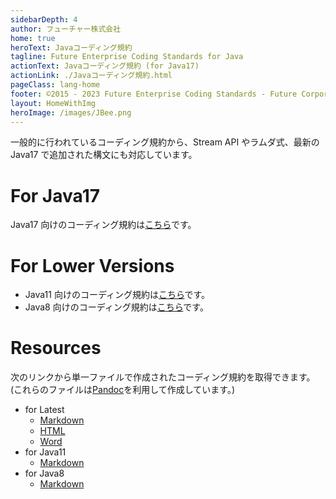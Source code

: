 ```yaml
---
sidebarDepth: 4
author: フューチャー株式会社
home: true
heroText: Javaコーディング規約
tagline: Future Enterprise Coding Standards for Java
actionText: Javaコーディング規約 (for Java17)
actionLink: ./Javaコーディング規約.html
pageClass: lang-home
footer: ©2015 - 2023 Future Enterprise Coding Standards - Future Corporation
layout: HomeWithImg
heroImage: /images/JBee.png
---
```


一般的に行われているコーディング規約から、Stream API やラムダ式、最新の Java17 で追加された構文にも対応しています。

# For Java17

Java17 向けのコーディング規約は[こちら](./Javaコーディング規約.md)です。

# For Lower Versions

- Java11 向けのコーディング規約は[こちら](./Javaコーディング規約_for_11.md)です。
- Java8 向けのコーディング規約は[こちら](./Javaコーディング規約_for_8.md)です。

# Resources

次のリンクから単一ファイルで作成されたコーディング規約を取得できます。\
(これらのファイルは[Pandoc]を利用して作成しています。)

- for Latest
  - [Markdown](https://github.com/future-architect/coding-standards/blob/master/documents/forJava/Javaコーディング規約.md)
  - [HTML](https://github.com/future-architect/coding-standards/blob/gh-pages/resources/Javaコーディング規約.html)
  - [Word](https://github.com/future-architect/coding-standards/raw/gh-pages/resources/Javaコーディング規約.docx)
- for Java11
  - [Markdown](https://github.com/future-architect/coding-standards/blob/master/documents/forJava/Javaコーディング規約_for_11.md)
- for Java8
  - [Markdown](https://github.com/future-architect/coding-standards/blob/master/documents/forJava/Javaコーディング規約_for_8.md)

[pandoc]: https://pandoc.org/
